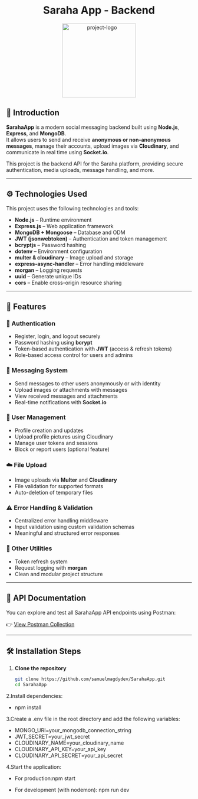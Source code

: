 <h1 align="center" id="title">Saraha App - Backend</h1>

<p align="center">
  <img src="https://s3.amazonaws.com/neowin/news/images/uploaded/2017/08/1503923425_sarahah_story.jpg" alt="project-logo" width="200">
</p>

## 📝 Introduction

**SarahaApp** is a modern social messaging backend built using **Node.js**, **Express**, and **MongoDB**.  
It allows users to send and receive **anonymous or non-anonymous messages**, manage their accounts, upload images via **Cloudinary**, and communicate in real time using **Socket.io**.

This project is the backend API for the Saraha platform, providing secure authentication, media uploads, message handling, and more.

---

## ⚙️ Technologies Used

This project uses the following technologies and tools:

- **Node.js** – Runtime environment  
- **Express.js** – Web application framework  
- **MongoDB + Mongoose** – Database and ODM  
- **JWT (jsonwebtoken)** – Authentication and token management  
- **bcryptjs** – Password hashing  
- **dotenv** – Environment configuration  
- **multer & cloudinary** – Image upload and storage  
- **express-async-handler** – Error handling middleware  
- **morgan** – Logging requests  
- **uuid** – Generate unique IDs  
- **cors** – Enable cross-origin resource sharing  

---

## 🚀 Features

### 🔐 Authentication
- Register, login, and logout securely  
- Password hashing using **bcrypt**  
- Token-based authentication with **JWT** (access & refresh tokens)  
- Role-based access control for users and admins  

### 💬 Messaging System
- Send messages to other users anonymously or with identity  
- Upload images or attachments with messages  
- View received messages and attachments  
- Real-time notifications with **Socket.io**

### 👤 User Management
- Profile creation and updates  
- Upload profile pictures using Cloudinary  
- Manage user tokens and sessions  
- Block or report users (optional feature)

### ☁️ File Upload
- Image uploads via **Multer** and **Cloudinary**  
- File validation for supported formats  
- Auto-deletion of temporary files

### ⚠️ Error Handling & Validation
- Centralized error handling middleware  
- Input validation using custom validation schemas  
- Meaningful and structured error responses  

### 🧠 Other Utilities
- Token refresh system  
- Request logging with **morgan**  
- Clean and modular project structure  

---

## 📘 API Documentation

You can explore and test all SarahaApp API endpoints using Postman:

👉 [View Postman Collection](https://winter-meadow-487376.postman.co/workspace/My-Workspace~6fd9e505-5fe9-41e7-8670-0b31817b0ab2/collection/30975028-f38cdac9-bdeb-40fa-8df5-66528a5715e6?action=share&creator=30975028&active-environment=30975028-f71c7189-268c-4a8b-bbf6-43243e9adeb7)


----
## 🛠️ Installation Steps

1. **Clone the repository**
   ```bash
   git clone https://github.com/samuelmagdydev/SarahaApp.git
   cd SarahaApp

   
2.Install dependencies:

- npm install

3.Create a .env file in the root directory and add the following variables:

- MONGO_URI=your_mongodb_connection_string
- JWT_SECRET=your_jwt_secret
- CLOUDINARY_NAME=your_cloudinary_name
- CLOUDINARY_API_KEY=your_api_key
- CLOUDINARY_API_SECRET=your_api_secret

4.Start the application:

- For production:npm start

- For development (with nodemon): npm run dev




